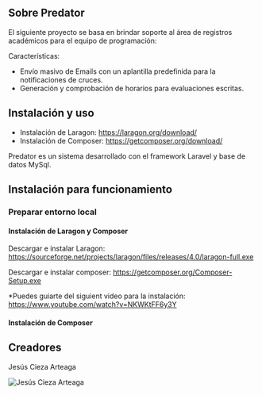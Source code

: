 ## Sobre Predator

El siguiente proyecto se basa en brindar soporte al área de registros académicos para el equipo de programación:

Características:

- Envío masivo de Emails con un aplantilla predefinida para la notificaciones de cruces.
- Generación y comprobación de horarios para evaluaciones escritas.

## Instalación y uso

- Instalación de Laragon: https://laragon.org/download/
- Instalación de Composer: https://getcomposer.org/download/

Predator es un sistema desarrollado con el framework Laravel y base de datos MySql.

## Instalación para funcionamiento

### Preparar entorno local

#### Instalación de Laragon y Composer
  Descargar e instalar Laragon: https://sourceforge.net/projects/laragon/files/releases/4.0/laragon-full.exe
  
  Descargar e instalar composer: https://getcomposer.org/Composer-Setup.exe

  *Puedes guiarte del siguient video para la instalación: https://www.youtube.com/watch?v=NKWKtFF6y3Y

#### Instalación de Composer
  

## Creadores

Jesús Cieza Arteaga

![Jesús Cieza Arteaga](https://avatars2.githubusercontent.com/u/11559504?s=400&u=5ca91df78a6f7b92639ab03463cf096125a8f4b5&v=4  "Jesús Cieza Arteaga")
